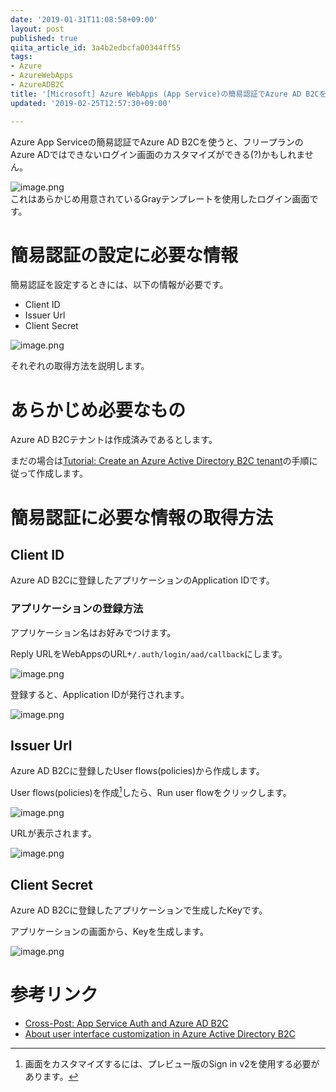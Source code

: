 ```yaml
---
date: '2019-01-31T11:08:58+09:00'
layout: post
published: true
qiita_article_id: 3a4b2edbcfa00344ff55
tags:
- Azure
- AzureWebApps
- AzureADB2C
title: '[Microsoft] Azure WebApps (App Service)の簡易認証でAzure AD B2Cを使う方法'
updated: '2019-02-25T12:57:30+09:00'

---
```

Azure App Serviceの簡易認証でAzure AD B2Cを使うと、フリープランのAzure ADではできないログイン画面のカスタマイズができる(?)かもしれません。  
  
![image.png](/assets/images/a7633b9b-da3f-abea-ed1c-2ddb389a72bf.png)  
これはあらかじめ用意されているGrayテンプレートを使用したログイン画面です。  
  
# 簡易認証の設定に必要な情報  
  
簡易認証を設定するときには、以下の情報が必要です。  
  
- Client ID  
- Issuer Url  
- Client Secret  
  
![image.png](/assets/images/3b0d35ce-a209-c242-3344-65b1c410825d.png)  
  
それぞれの取得方法を説明します。  
  
# あらかじめ必要なもの  
  
Azure AD B2Cテナントは作成済みであるとします。  
  
まだの場合は[Tutorial: Create an Azure Active Directory B2C tenant](https://docs.microsoft.com/en-us/azure/active-directory-b2c/tutorial-create-tenant)の手順に従って作成します。  
  
# 簡易認証に必要な情報の取得方法  
  
## Client ID  
  
Azure AD B2Cに登録したアプリケーションのApplication IDです。  
  
### アプリケーションの登録方法  
  
アプリケーション名はお好みでつけます。  
  
Reply URLをWebAppsのURL+`/.auth/login/aad/callback`にします。  
  
![image.png](/assets/images/d5754c30-6fac-dfdc-572f-53bf2b32155e.png)  
  
登録すると、Application IDが発行されます。  
  
![image.png](/assets/images/13fcc820-b4d0-4493-b668-06b1c3a48ef8.png)  
  
  
## Issuer Url  
  
Azure AD B2Cに登録したUser flows(policies)から作成します。  
  
User flows(policies)を作成[^1]したら、Run user flowをクリックします。  
  
[^1]: 画面をカスタマイズするには、プレビュー版のSign in v2を使用する必要があります。  
  
![image.png](/assets/images/d9c58cdd-7f51-bcb0-92e0-5ae6e1ab56a4.png)  
  
URLが表示されます。  
  
![image.png](/assets/images/006b39f9-3105-10bb-0f7c-a46b0b5f6a8c.png)  
  
  
## Client Secret  
  
Azure AD B2Cに登録したアプリケーションで生成したKeyです。  
  
アプリケーションの画面から、Keyを生成します。  
  
![image.png](/assets/images/509cb2ac-5b32-d122-cf8a-ad621c7ac76b.png)  
  
  
# 参考リンク  
  
- [Cross-Post: App Service Auth and Azure AD B2C](https://blogs.msdn.microsoft.com/appserviceteam/2016/06/22/app-service-auth-and-azure-ad-b2c/)  
- [About user interface customization in Azure Active Directory B2C](https://docs.microsoft.com/en-us/azure/active-directory-b2c/customize-ui-overview)  
  
